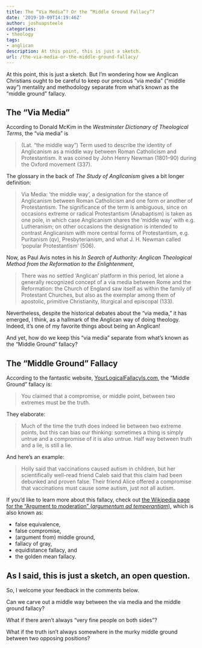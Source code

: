 ```yaml
---
title: The “Via Media”? Or the “Middle Ground Fallacy”?
date: '2019-10-09T14:19:46Z'
author: joshuapsteele
categories:
- theology
tags:
- anglican
description: At this point, this is just a sketch.
url: /the-via-media-or-the-middle-ground-fallacy/
---
```

At this point, this is just a sketch. But I’m wondering how we Anglican Christians ought to be careful to keep our precious “via media” (“middle way”) mentality and methodology separate from what’s known as the “middle ground” fallacy.

## The “Via Media”

According to Donald McKim in the *Westminster Dictionary of Theological Terms*, the “via media” is

> (Lat. “the middle way”) Term used to describe the identity of Anglicanism as a middle way between Roman Catholicism and Protestantism. It was coined by John Henry Newman (1801–90) during the Oxford movement (337).

The glossary in the back of *The Study of Anglicanism* gives a bit longer definition:

> Via Media: ‘the middle way’, a designation for the stance of Anglicanism between Roman Catholicism and one form or another of Protestantism. The significance of the term is ambiguous, since on occasions extreme or radical Protestantism (Anabaptism) is taken as one pole, in which case Anglicanism shares the ‘middle way’ with e.g. Lutheranism; on other occasions the designation is intended to contrast Anglicanism with more central forms of Protestantism, e.g. Puritanism (qv), Presbyterianism, and what J. H. Newman called ‘popular Protestantism’ (506).

Now, as Paul Avis notes in his  *In Search of Authority: Anglican Theological Method from the Reformation to the Enlightenment*,

> There was no settled ‘Anglican’ platform in this period, let alone a generally recognized concept of a via media between Rome and the Reformation: the Church of England saw itself as within the family of Protestant Churches, but also as the exemplar among them of apostolic, primitive Christianity, liturgical and episcopal (133).

Nevertheless, despite the historical debates about the “via media,” it has emerged, I think, as a hallmark of the Anglican way of doing theology. Indeed, it’s one of my favorite things about being an Anglican!

And yet, how do we keep this “via media” separate from what’s known as the “Middle Ground” fallacy?

## The “Middle Ground” Fallacy

According to the fantastic website, [YourLogicalFallacyIs.com](https://yourlogicalfallacyis.com/middle-ground), the “Middle Ground” fallacy is:

> You claimed that a compromise, or middle point, between two extremes must be the truth.

They elaborate:

> Much of the time the truth does indeed lie between two extreme points, but this can bias our thinking: sometimes a thing is simply untrue and a compromise of it is also untrue. Half way between truth and a lie, is still a lie.

And here’s an example:

> Holly said that vaccinations caused autism in children, but her scientifically well-read friend Caleb said that this claim had been debunked and proven false. Their friend Alice offered a compromise that vaccinations must cause some autism, just not all autism.

If you’d like to learn more about this fallacy, check out [the Wikipedia page for the “Argument to moderation” (*argumentum ad temperantiam*)](https://en.wikipedia.org/wiki/Argument_to_moderation), which is also known as:

- false equivalence,
- false compromise,
- (argument from) middle ground,
- fallacy of gray,
- equidistance fallacy, and
- the golden mean fallacy.

## As I said, this is just a sketch, an open question.

So, I welcome your feedback in the comments below.

Can we carve out a middle way between the via media and the middle ground fallacy?

What if there aren’t always “very fine people on both sides”?

What if the truth isn’t always somewhere in the murky middle ground between two opposing positions?